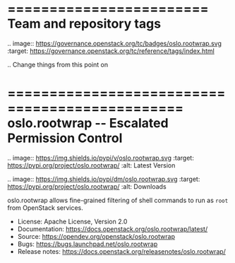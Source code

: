 ========================
Team and repository tags
========================

.. image:: https://governance.openstack.org/tc/badges/oslo.rootwrap.svg
    :target: https://governance.openstack.org/tc/reference/tags/index.html

.. Change things from this point on

===============================================
 oslo.rootwrap -- Escalated Permission Control
===============================================

.. image:: https://img.shields.io/pypi/v/oslo.rootwrap.svg
    :target: https://pypi.org/project/oslo.rootwrap/
    :alt: Latest Version

.. image:: https://img.shields.io/pypi/dm/oslo.rootwrap.svg
    :target: https://pypi.org/project/oslo.rootwrap/
    :alt: Downloads

oslo.rootwrap allows fine-grained filtering of shell commands to run
as `root` from OpenStack services.

* License: Apache License, Version 2.0
* Documentation: https://docs.openstack.org/oslo.rootwrap/latest/
* Source: https://opendev.org/openstack/oslo.rootwrap
* Bugs: https://bugs.launchpad.net/oslo.rootwrap
* Release notes: https://docs.openstack.org/releasenotes/oslo.rootwrap/
